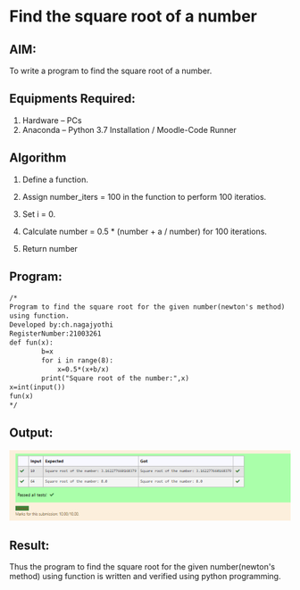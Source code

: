 # Find the square root of a number

## AIM:
To write a program to find the square root of a number.

## Equipments Required:
1. Hardware – PCs
2. Anaconda – Python 3.7 Installation / Moodle-Code Runner

## Algorithm
1. Define a function.

2. Assign number_iters = 100 in the function to perform 100 iteratios.

3. Set i = 0.

4. Calculate  number = 0.5 * (number + a / number) for 100 iterations.

5. Return number

## Program:
```
/*
Program to find the square root for the given number(newton's method) using function.
Developed by:ch.nagajyothi 
RegisterNumber:21003261
def fun(x):
        b=x
        for i in range(8):
            x=0.5*(x+b/x)
        print("Square root of the number:",x)
x=int(input())
fun(x) 
*/
```

## Output:
![square root of a number](ch.png)


## Result:
Thus the program to find the square root for the given number(newton's method) using function is written and verified using python programming.
